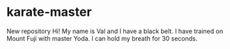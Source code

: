 # karate-master
New repository
Hi!
My name is Val and I have a black belt. 
I have trained on Mount Fuji with master Yoda.
I can hold my breath for 30 seconds.
